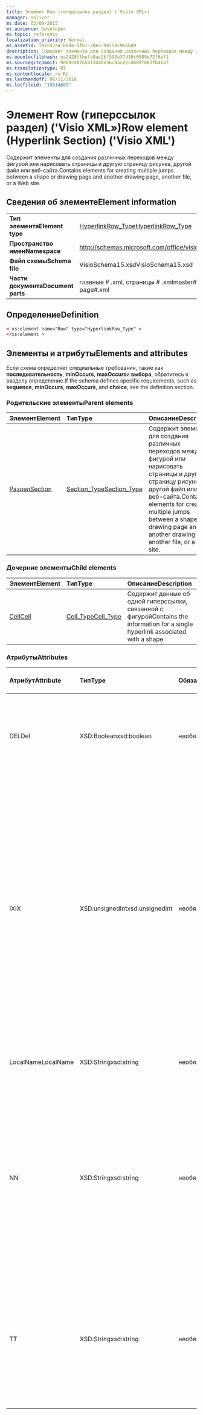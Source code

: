 ```yaml
---
title: Элемент Row (гиперссылок раздел) ('Visio XML»)
manager: soliver
ms.date: 03/09/2015
ms.audience: Developer
ms.topic: reference
localization_priority: Normal
ms.assetid: f87cd7a4-b9de-5fb1-20ec-90759c966bd9
description: Содержит элементы для создания различных переходов между фигурой или нарисовать страницы и другую страницу рисунка, другой файл или веб-сайта.
ms.openlocfilehash: ea2428ffbefa9ac2bf592e37d10c0089e72f6ef1
ms.sourcegitcommit: 9d60cd82b5413446e5bc8ace2cd689f683fb41a7
ms.translationtype: MT
ms.contentlocale: ru-RU
ms.lasthandoff: 06/11/2018
ms.locfileid: "19814689"
---
```

# <a name="row-element-hyperlink-section-visio-xml"></a><span data-ttu-id="cfa12-103">Элемент Row (гиперссылок раздел) ('Visio XML»)</span><span class="sxs-lookup"><span data-stu-id="cfa12-103">Row element (Hyperlink Section) ('Visio XML')</span></span>

<span data-ttu-id="cfa12-104">Содержит элементы для создания различных переходов между фигурой или нарисовать страницы и другую страницу рисунка, другой файл или веб-сайта.</span><span class="sxs-lookup"><span data-stu-id="cfa12-104">Contains elements for creating multiple jumps between a shape or drawing page and another drawing page, another file, or a Web site.</span></span>
  
## <a name="element-information"></a><span data-ttu-id="cfa12-105">Сведения об элементе</span><span class="sxs-lookup"><span data-stu-id="cfa12-105">Element information</span></span>

|||
|:-----|:-----|
|<span data-ttu-id="cfa12-106">**Тип элемента**</span><span class="sxs-lookup"><span data-stu-id="cfa12-106">**Element type**</span></span> <br/> |[<span data-ttu-id="cfa12-107">HyperlinkRow_Type</span><span class="sxs-lookup"><span data-stu-id="cfa12-107">HyperlinkRow_Type</span></span>](hyperlinkrow_type-complextypevisio-xml.md) <br/> |
|<span data-ttu-id="cfa12-108">**Пространство имен**</span><span class="sxs-lookup"><span data-stu-id="cfa12-108">**Namespace**</span></span> <br/> |http://schemas.microsoft.com/office/visio/2012/main  <br/> |
|<span data-ttu-id="cfa12-109">**Файл схемы**</span><span class="sxs-lookup"><span data-stu-id="cfa12-109">**Schema file**</span></span> <br/> |<span data-ttu-id="cfa12-110">VisioSchema15.xsd</span><span class="sxs-lookup"><span data-stu-id="cfa12-110">VisioSchema15.xsd</span></span>  <br/> |
|<span data-ttu-id="cfa12-111">**Части документа**</span><span class="sxs-lookup"><span data-stu-id="cfa12-111">**Document parts**</span></span> <br/> |<span data-ttu-id="cfa12-112">главные # .xml, страницы # .xml</span><span class="sxs-lookup"><span data-stu-id="cfa12-112">master#.xml, page#.xml</span></span>  <br/> |
   
## <a name="definition"></a><span data-ttu-id="cfa12-113">Определение</span><span class="sxs-lookup"><span data-stu-id="cfa12-113">Definition</span></span>

```XML
< xs:element name="Row" type="HyperlinkRow_Type" >
</xs:element >
```

## <a name="elements-and-attributes"></a><span data-ttu-id="cfa12-114">Элементы и атрибуты</span><span class="sxs-lookup"><span data-stu-id="cfa12-114">Elements and attributes</span></span>

<span data-ttu-id="cfa12-115">Если схема определяет специальные требования, такие как **последовательность**, **minOccurs**, **maxOccurs**и **выбора**, обратитесь к разделу определение.</span><span class="sxs-lookup"><span data-stu-id="cfa12-115">If the schema defines specific requirements, such as **sequence**, **minOccurs**, **maxOccurs**, and **choice**, see the definition section.</span></span> 
  
### <a name="parent-elements"></a><span data-ttu-id="cfa12-116">Родительские элементы</span><span class="sxs-lookup"><span data-stu-id="cfa12-116">Parent elements</span></span>

|<span data-ttu-id="cfa12-117">**Элемент**</span><span class="sxs-lookup"><span data-stu-id="cfa12-117">**Element**</span></span>|<span data-ttu-id="cfa12-118">**Тип**</span><span class="sxs-lookup"><span data-stu-id="cfa12-118">**Type**</span></span>|<span data-ttu-id="cfa12-119">**Описание**</span><span class="sxs-lookup"><span data-stu-id="cfa12-119">**Description**</span></span>|
|:-----|:-----|:-----|
|[<span data-ttu-id="cfa12-120">Раздел</span><span class="sxs-lookup"><span data-stu-id="cfa12-120">Section</span></span>](section-element-sheet_type-complextypevisio-xml.md) <br/> |[<span data-ttu-id="cfa12-121">Section_Type</span><span class="sxs-lookup"><span data-stu-id="cfa12-121">Section_Type</span></span>](section_type-complextypevisio-xml.md) <br/> |<span data-ttu-id="cfa12-122">Содержит элементы для создания различных переходов между фигурой или нарисовать страницы и другую страницу рисунка, другой файл или веб-сайта.</span><span class="sxs-lookup"><span data-stu-id="cfa12-122">Contains elements for creating multiple jumps between a shape or drawing page and another drawing page, another file, or a Web site.</span></span>  <br/> |
   
### <a name="child-elements"></a><span data-ttu-id="cfa12-123">Дочерние элементы</span><span class="sxs-lookup"><span data-stu-id="cfa12-123">Child elements</span></span>

|<span data-ttu-id="cfa12-124">**Элемент**</span><span class="sxs-lookup"><span data-stu-id="cfa12-124">**Element**</span></span>|<span data-ttu-id="cfa12-125">**Тип**</span><span class="sxs-lookup"><span data-stu-id="cfa12-125">**Type**</span></span>|<span data-ttu-id="cfa12-126">**Описание**</span><span class="sxs-lookup"><span data-stu-id="cfa12-126">**Description**</span></span>|
|:-----|:-----|:-----|
|[<span data-ttu-id="cfa12-127">Cell</span><span class="sxs-lookup"><span data-stu-id="cfa12-127">Cell</span></span>](cell-element-hyperlink-rowvisio-xml.md) <br/> |[<span data-ttu-id="cfa12-128">Cell_Type</span><span class="sxs-lookup"><span data-stu-id="cfa12-128">Cell_Type</span></span>](cell_type-complextypevisio-xml.md) <br/> |<span data-ttu-id="cfa12-129">Содержит данные об одной гиперссылки, связанной с фигурой</span><span class="sxs-lookup"><span data-stu-id="cfa12-129">Contains the information for a single hyperlink associated with a shape</span></span>  <br/> |
   
### <a name="attributes"></a><span data-ttu-id="cfa12-130">Атрибуты</span><span class="sxs-lookup"><span data-stu-id="cfa12-130">Attributes</span></span>

|<span data-ttu-id="cfa12-131">**Атрибут**</span><span class="sxs-lookup"><span data-stu-id="cfa12-131">**Attribute**</span></span>|<span data-ttu-id="cfa12-132">**Тип**</span><span class="sxs-lookup"><span data-stu-id="cfa12-132">**Type**</span></span>|<span data-ttu-id="cfa12-133">**Обязательное**</span><span class="sxs-lookup"><span data-stu-id="cfa12-133">**Required**</span></span>|<span data-ttu-id="cfa12-134">**Описание**</span><span class="sxs-lookup"><span data-stu-id="cfa12-134">**Description**</span></span>|<span data-ttu-id="cfa12-135">**Возможные значения**</span><span class="sxs-lookup"><span data-stu-id="cfa12-135">**Possible values**</span></span>|
|:-----|:-----|:-----|:-----|:-----|
|<span data-ttu-id="cfa12-136">DEL</span><span class="sxs-lookup"><span data-stu-id="cfa12-136">Del</span></span>  <br/> |<span data-ttu-id="cfa12-137">XSD:Boolean</span><span class="sxs-lookup"><span data-stu-id="cfa12-137">xsd:boolean</span></span>  <br/> |<span data-ttu-id="cfa12-138">необязательный</span><span class="sxs-lookup"><span data-stu-id="cfa12-138">optional</span></span>  <br/> |<span data-ttu-id="cfa12-139">Указывает, был ли удален строку, в противном случае будут унаследованы от образца фигуры.</span><span class="sxs-lookup"><span data-stu-id="cfa12-139">Specifies whether a row that would otherwise be inherited from a master shape has been deleted.</span></span>  <br/> |<span data-ttu-id="cfa12-140">Значения типа xsd:boolean.</span><span class="sxs-lookup"><span data-stu-id="cfa12-140">Values of the xsd:boolean type.</span></span>  <br/> |
|<span data-ttu-id="cfa12-141">IX</span><span class="sxs-lookup"><span data-stu-id="cfa12-141">IX</span></span>  <br/> |<span data-ttu-id="cfa12-142">XSD:unsignedInt</span><span class="sxs-lookup"><span data-stu-id="cfa12-142">xsd:unsignedInt</span></span>  <br/> |<span data-ttu-id="cfa12-143">необязательный</span><span class="sxs-lookup"><span data-stu-id="cfa12-143">optional</span></span>  <br/> |<span data-ttu-id="cfa12-144">Указывает идентификатор на основе одной строки.</span><span class="sxs-lookup"><span data-stu-id="cfa12-144">Specifies the one-based identifier for the row.</span></span> <span data-ttu-id="cfa12-145">Оно должно быть unqiue и больше, чем другие идентификаторы в одном разделе. Атрибут IX используется только для разделов символ, подключения, поле, FillGradient, геометрии, уровень, LineGradient, абзаца, редактор, нуля и вкладок.</span><span class="sxs-lookup"><span data-stu-id="cfa12-145">It should be unqiue and greater than other identifiers in the same section.The IX attribute is only used for the Character, Connection, Field, FillGradient, Geometry, Layer, LineGradient, Paragraph, Reviewer, Scratch, and Tabs sections.</span></span> <span data-ttu-id="cfa12-146">Строка может иметь только один из атрибутов IX или N.</span><span class="sxs-lookup"><span data-stu-id="cfa12-146">A row can only have one of the IX or N attributes.</span></span>  <br/> |<span data-ttu-id="cfa12-147">Значения типа xsd:unsignedInt.</span><span class="sxs-lookup"><span data-stu-id="cfa12-147">Values of the xsd:unsignedInt type.</span></span>  <br/> |
|<span data-ttu-id="cfa12-148">LocalName</span><span class="sxs-lookup"><span data-stu-id="cfa12-148">LocalName</span></span>  <br/> |<span data-ttu-id="cfa12-149">XSD:String</span><span class="sxs-lookup"><span data-stu-id="cfa12-149">xsd:string</span></span>  <br/> |<span data-ttu-id="cfa12-150">необязательный</span><span class="sxs-lookup"><span data-stu-id="cfa12-150">optional</span></span>  <br/> |<span data-ttu-id="cfa12-151">Указывает уникальное имя зависит от языка строки.</span><span class="sxs-lookup"><span data-stu-id="cfa12-151">Specifies the unique language-dependent name of the row.</span></span>  <br/> |<span data-ttu-id="cfa12-152">Значения типа xsd:string.</span><span class="sxs-lookup"><span data-stu-id="cfa12-152">Values of the xsd:string type.</span></span>  <br/> |
|<span data-ttu-id="cfa12-153">N</span><span class="sxs-lookup"><span data-stu-id="cfa12-153">N</span></span>  <br/> |<span data-ttu-id="cfa12-154">XSD:String</span><span class="sxs-lookup"><span data-stu-id="cfa12-154">xsd:string</span></span>  <br/> |<span data-ttu-id="cfa12-155">необязательный</span><span class="sxs-lookup"><span data-stu-id="cfa12-155">optional</span></span>  <br/> |<span data-ttu-id="cfa12-156">Указывает уникальное имя зависящего от языка строки. Атрибут N используется только для пользователя, свойство, действия, элемент управления, подключения, гиперссылки и ActionTag разделы.</span><span class="sxs-lookup"><span data-stu-id="cfa12-156">Specifies the unique language-independent name of the row.The N attribute is only used for the User, Property, Actions, Control, Connection, Hyperlink, and ActionTag sections.</span></span> <span data-ttu-id="cfa12-157">Строка может иметь только один из атрибутов IX или N.</span><span class="sxs-lookup"><span data-stu-id="cfa12-157">A row can only have one of the IX or N attributes.</span></span>  <br/> |<span data-ttu-id="cfa12-158">Значения типа xsd:string.</span><span class="sxs-lookup"><span data-stu-id="cfa12-158">Values of the xsd:string type.</span></span>  <br/> |
|<span data-ttu-id="cfa12-159">T</span><span class="sxs-lookup"><span data-stu-id="cfa12-159">T</span></span>  <br/> |<span data-ttu-id="cfa12-160">XSD:String</span><span class="sxs-lookup"><span data-stu-id="cfa12-160">xsd:string</span></span>  <br/> |<span data-ttu-id="cfa12-161">необязательный</span><span class="sxs-lookup"><span data-stu-id="cfa12-161">optional</span></span>  <br/> |<span data-ttu-id="cfa12-162">Указывает тип геометрического пути представленного строкой и используется в геометрии визуализации.</span><span class="sxs-lookup"><span data-stu-id="cfa12-162">Specifies the type of the geometric path represented by the row and used in geometry visualization.</span></span> <span data-ttu-id="cfa12-163">Атрибут T используется только для раздел геометрии.</span><span class="sxs-lookup"><span data-stu-id="cfa12-163">The T attribute is only used for the Geometry section.</span></span>  <br/> |<span data-ttu-id="cfa12-164">Значения типа xsd:string.</span><span class="sxs-lookup"><span data-stu-id="cfa12-164">Values of the xsd:string type.</span></span>  <br/> |
   

